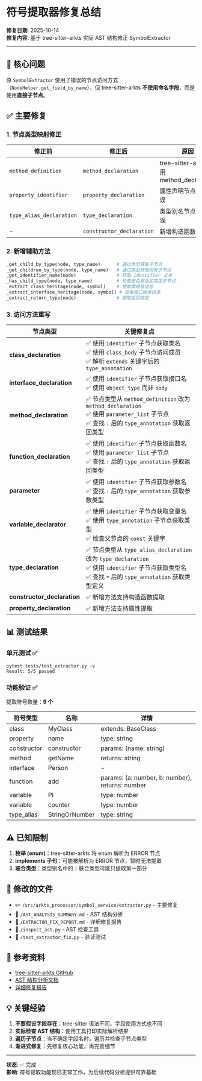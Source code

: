 # 符号提取器修复总结

**修复日期**: 2025-10-14  
**修复内容**: 基于 tree-sitter-arkts 实际 AST 结构修正 SymbolExtractor

---

## 🎯 核心问题

原 `SymbolExtractor` 使用了错误的节点访问方式（`NodeHelper.get_field_by_name`），但 tree-sitter-arkts **不使用命名字段**，而是使用**直接子节点**。

## ✅ 主要修复

### 1. 节点类型映射修正

| 修正前 | 修正后 | 原因 |
|--------|--------|------|
| `method_definition` | `method_declaration` | tree-sitter-arkts 使用 method_declaration |
| `property_identifier` | `property_declaration` | 属性声明节点类型错误 |
| `type_alias_declaration` | `type_declaration` | 类型别名节点类型错误 |
| - | `constructor_declaration` | 新增构造函数支持 |

### 2. 新增辅助方法

```python
_get_child_by_type(node, type_name)      # 通过类型获取子节点
_get_children_by_type(node, type_name)   # 通过类型获取所有子节点
_get_identifier_name(node)               # 获取 identifier 文本
_has_child_type(node, type_name)         # 检查是否有指定类型子节点
_extract_class_heritage(node, symbol)    # 提取类继承信息
_extract_interface_heritage(node, symbol) # 提取接口继承信息
_extract_return_type(node)               # 提取返回类型
```

### 3. 访问方法重写

| 节点类型 | 关键修复点 |
|----------|-----------|
| **class_declaration** | ✅ 使用 `identifier` 子节点获取类名<br>✅ 使用 `class_body` 子节点访问成员<br>✅ 解析 `extends` 关键字后的 `type_annotation` |
| **interface_declaration** | ✅ 使用 `identifier` 子节点获取接口名<br>✅ 使用 `object_type` 而非 `body` |
| **method_declaration** | ✅ 节点类型从 `method_definition` 改为 `method_declaration`<br>✅ 使用 `parameter_list` 子节点<br>✅ 查找 `:` 后的 `type_annotation` 获取返回类型 |
| **function_declaration** | ✅ 使用 `identifier` 子节点获取函数名<br>✅ 使用 `parameter_list` 子节点<br>✅ 查找 `:` 后的 `type_annotation` 获取返回类型 |
| **parameter** | ✅ 使用 `identifier` 子节点获取参数名<br>✅ 查找 `:` 后的 `type_annotation` 获取参数类型 |
| **variable_declarator** | ✅ 使用 `identifier` 子节点获取变量名<br>✅ 使用 `type_annotation` 子节点获取类型<br>✅ 检查父节点的 `const` 关键字 |
| **type_declaration** | ✅ 节点类型从 `type_alias_declaration` 改为 `type_declaration`<br>✅ 使用 `identifier` 子节点获取类型名<br>✅ 查找 `=` 后的 `type_annotation` 获取类型定义 |
| **constructor_declaration** | ✅ 新增方法支持构造函数提取 |
| **property_declaration** | ✅ 新增方法支持属性提取 |

## 📊 测试结果

### 单元测试 ✅
```
pytest tests/test_extractor.py -v
Result: 5/5 passed
```

### 功能验证 ✅
提取符号数量：**9 个**

| 符号类型 | 名称 | 详情 |
|---------|------|------|
| class | MyClass | extends: BaseClass |
| property | name | type: string |
| constructor | constructor | params: (name: string) |
| method | getName | returns: string |
| interface | Person | - |
| function | add | params: (a: number, b: number), returns: number |
| variable | PI | type: number |
| variable | counter | type: number |
| type_alias | StringOrNumber | type: string |

## ⚠️ 已知限制

1. **枚举 (enum)**：tree-sitter-arkts 将 enum 解析为 ERROR 节点
2. **implements 子句**：可能被解析为 ERROR 节点，暂时无法提取
3. **联合类型**：类型别名中的 `|` 联合类型可能只提取第一部分

## 📁 修改的文件

- ✏️ `/src/arkts_processor/symbol_service/extractor.py` - 主要修复
- 📄 `/AST_ANALYSIS_SUMMARY.md` - AST 结构分析
- 📄 `/EXTRACTOR_FIX_REPORT.md` - 详细修复报告
- 🔧 `/inspect_ast.py` - AST 检查工具
- 🧪 `/test_extractor_fix.py` - 验证测试

## 🔗 参考资料

- [tree-sitter-arkts GitHub](https://github.com/Million-mo/tree-sitter-arkts)
- [AST 结构分析文档](AST_ANALYSIS_SUMMARY.md)
- [详细修复报告](EXTRACTOR_FIX_REPORT.md)

## 💡 关键经验

1. **不要假设字段存在**：tree-sitter 语法不同，字段使用方式也不同
2. **实际检查 AST 结构**：使用工具打印实际解析结果
3. **遍历子节点**：当不确定字段名时，遍历并检查子节点类型
4. **渐进式修复**：先修复核心功能，再完善细节

---

**状态**: ✅ 完成  
**影响**: 符号提取功能现已正常工作，为后续代码分析提供可靠基础
